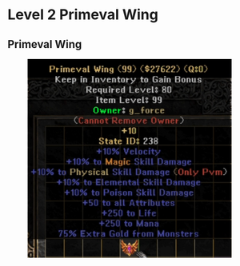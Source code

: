 # Level 2 Primeval Wing

## Primeval Wing

<figure><img src="../../.gitbook/assets/image (1).png" alt="" width="408"><figcaption></figcaption></figure>
